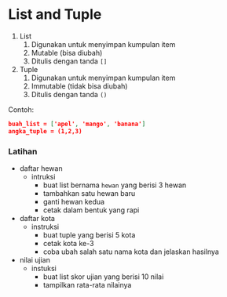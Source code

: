 # List and Tuple

1. List
   1. Digunakan untuk menyimpan kumpulan item
   2. Mutable (bisa diubah)
   3. Ditulis dengan tanda `[]`
2. Tuple
   1. Digunakan untuk menyimpan kumpulan item
   2. Immutable (tidak bisa diubah)
   3. Ditulis dengan tanda `()`

Contoh:
```json
buah_list = ['apel', 'mango', 'banana']
angka_tuple = (1,2,3)
```

### Latihan
- daftar hewan
  - intruksi
    - buat list bernama `hewan` yang berisi 3 hewan
    - tambahkan satu hewan baru
    - ganti hewan kedua
    - cetak dalam bentuk yang rapi
- daftar kota
  - instruksi
    - buat tuple yang berisi 5 kota
    - cetak kota ke-3
    - coba ubah salah satu nama kota dan jelaskan hasilnya
- nilai ujian
  - instuksi
    - buat list skor ujian yang berisi 10 nilai
    - tampilkan rata-rata nilainya
